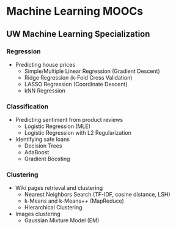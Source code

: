 # Machine Learning MOOCs

## UW Machine Learning Specialization

### Regression

- Predicting house prices
	- Simple/Multiple Linear Regression (Gradient Descent)
	- Ridge Regression (k-Fold Cross Validation)
	- LASSO Regression (Coordinate Descent)
	- kNN Regression

### Classification

- Predicting sentiment from product reviews
	- Logistic Regression (MLE)
	- Logistic Regression with L2 Regularization
- Identifying safe loans
	- Decision Trees
	- AdaBoost
	- Gradient Boosting

### Clustering

- Wiki pages retrieval and clustering
	- Nearest Neighbors Search (TF-IDF, cosine distance, LSH)
	- k-Means and k-Means++ (MapReduce)
	- Hierarchical Clustering
- Images clustering
	- Gaussian Mixture Model (EM)